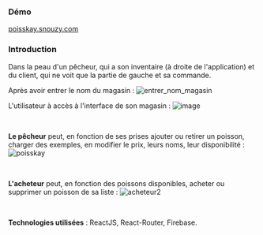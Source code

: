 ### Démo

[poisskay.snouzy.com](poisskay.snouzy.com)

### Introduction

Dans la peau d'un pêcheur, qui a son inventaire (à droite de l'application) et du client, qui ne voit que la partie de gauche et sa commande.

Après avoir entrer le nom du magasin :
![entrer_nom_magasin](https://user-images.githubusercontent.com/32961176/72999113-2d0cf480-3dff-11ea-8ad4-3d2c95996492.gif)

L'utilisateur à accès à l'interface de son magasin :
![image](https://user-images.githubusercontent.com/32961176/72999271-6cd3dc00-3dff-11ea-9fd3-9caa63a78181.png)

<p>&nbsp;</p>

**Le pêcheur** peut, en fonction de ses prises ajouter ou retirer un poisson, charger des exemples, en modifier le prix, leurs noms, leur disponibilité :
![poisskay](https://user-images.githubusercontent.com/32961176/72996366-e3baa600-3dfa-11ea-83ea-85f9da2fc641.PNG)

<p>&nbsp;</p>

**L'acheteur** peut, en fonction des poissons disponibles, acheter ou supprimer un poisson de sa liste :
![acheteur2](https://user-images.githubusercontent.com/32961176/73000619-68102780-3e01-11ea-9a9c-8e9ecd53687c.gif)

<p>&nbsp;</p>

**Technologies utilisées** : ReactJS, React-Router, Firebase.
